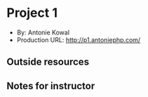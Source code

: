 # Project 1 
+ By: Antonie Kowal 
+ Production URL: http://p1.antoniephp.com/

## Outside resources  

## Notes for instructor
